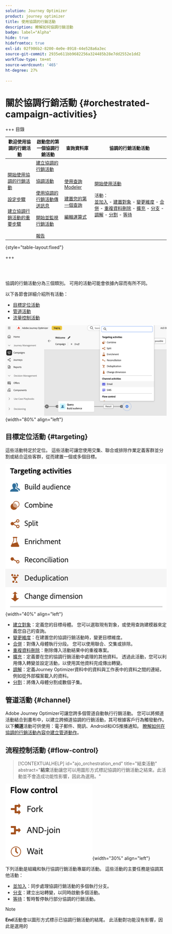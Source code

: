 ```yaml
---
solution: Journey Optimizer
product: journey optimizer
title: 使用協調的行銷活動
description: 瞭解如何協調行銷活動
badge: label="Alpha"
hide: true
hidefromtoc: true
exl-id: 02f986b2-8200-4e0e-8918-44e528a6a3ec
source-git-commit: 2935e611bb9682256a324485b28e7dd2552e1dd2
workflow-type: tm+mt
source-wordcount: '465'
ht-degree: 27%

---
```


# 關於協調行銷活動 {#orchestrated-campaign-activities}

+++ 目錄

| 歡迎使用協調的行銷活動 | 啟動您的第一個協調行銷活動 | 查詢資料庫 | 協調的行銷活動活動 |
|---|---|---|---|
| [開始使用協調的行銷活動](gs-orchestrated-campaigns.md)<br/><br/>[設定步驟](configuration-steps.md)<br/><br/>[建立協調行銷活動的重要步驟](gs-campaign-creation.md) | [建立協調的行銷活動](create-orchestrated-campaign.md)<br/><br/>[協調活動](orchestrate-activities.md)<br/><br/>[使用協調的行銷活動傳送訊息](send-messages.md)<br/><br/>[開始並監視行銷活動](start-monitor-campaigns.md)<br/><br/>[報告](reporting-campaigns.md) | [使用查詢Modeler](orchestrated-query-modeler.md)<br/><br/>[建置您的第一個查詢](build-query.md)<br/><br/>[編輯運算式](edit-expressions.md) | [開始使用活動](activities/about-activities.md)<br/><br/>活動：<br/>[並加入](activities/and-join.md) - [建置對象](activities/build-audience.md) - [變更維度](activities/change-dimension.md) - [合併](activities/combine.md) - [重複資料刪除](activities/deduplication.md) - [擴充](activities/enrichment.md) - [分支](activities/fork.md) - [調解](activities/reconciliation.md) - [分割](activities/split.md) - [等待](activities/wait.md) |

{style="table-layout:fixed"}

+++

<br/><br/>

協調的行銷活動分為三個類別。 可用的活動可能會依據內容而有所不同。

以下各節會詳細介紹所有活動：

* [目標定位活動](#targeting)
* [管道活動](#channel)
* [流量控制活動](#flow-control)

![畫布中可用的活動清單](../assets/workflow-activities.png){width="80%" align="left"}

## 目標定位活動 {#targeting}

這些活動特定於定位。 這些活動可讓您使用交集、聯合或排除作業定義客群並分割或結合這些客群，從而建置一個或多個目標。

![目標定位活動清單](../assets/targeting-activities.png){width="40%" align="left"}

* [建立對象](build-audience.md)：定義您的目標母體。 您可以選取現有對象，或使用查詢建模器來定義您自己的查詢。
* [變更維度](change-dimension.md)：在建置您的協調行銷活動時，變更目標維度。
* [合併](combine.md)：對傳入母體執行分段。 您可以使用聯合、交集或排除。
* [重複資料刪除](deduplication.md)：刪除傳入活動結果中的重複專案。
* [擴充](enrichment.md)：定義要在您的協調行銷活動中處理的其他資料。 透過此活動，您可以利用傳入轉變並設定活動，以使用其他資料完成傳出轉變。
* [調解](reconciliation.md)：定義Journey Optimizer資料中的資料與工作表中的資料之間的連結，例如從外部檔案載入的資料。
* [分割](split.md)：將傳入母體分割成數個子集。

## 管道活動 {#channel}

Adobe Journey Optimizer可讓您跨多個管道自動執行行銷活動。 您可以將頻道活動結合到畫布中，以建立跨頻道協調的行銷活動，其可根據客戶行為觸發動作。 以下&#x200B;**頻道**&#x200B;活動可供使用：電子郵件、簡訊、Android和iOS推播通知。 [瞭解如何在協調的行銷活動內容中建立管道動作](channels.md)。

## 流程控制活動 {#flow-control}

>[!CONTEXTUALHELP]
>id="ajo_orchestration_end"
>title="結束活動"
>abstract="**結束**&#x200B;活動讓您可以用圖形方式標記協調的行銷活動之結束。此活動並不會造成功能性影響，因此為選用。"

![流量控制活動清單](../assets/flow-control-activities.png){width="30%" align="left"}

下列活動是組織和執行協調行銷活動專屬的活動。 這些活動的主要任務是協調其他活動：

* [並加入](and-join.md)：同步處理協調行銷活動的多個執行分支。
* [分支](fork.md)：建立出站轉變，以同時啟動多個活動。
  <!--* [Test](test.md): Enable transitions based on specified conditions.-->
* [等待](wait.md)：暫時暫停執行部分協調的行銷活動。

>[!NOTE]
>**End**&#x200B;活動會以圖形方式標示已協調行銷活動的結尾。 此活動對功能沒有影響，因此是選用的

